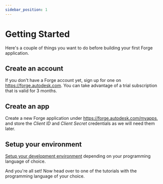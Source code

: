 ```yaml
---
sidebar_position: 1
---
```


# Getting Started

Here's a couple of things you want to do before building your first Forge application.

## Create an account

If you don't have a Forge account yet, sign up for one on https://forge.autodesk.com.
You can take advantage of a trial subscription that is valid for 3 months.

## Create an app

Create a new Forge application under https://forge.autodesk.com/myapps, and store
the _Client ID_ and _Client Secret_ credentials as we will need them later.

## Setup your environment

[Setup your development environment](./setup) depending on your programming language of choice.

And you're all set! Now head over to one of the tutorials with the programming language
of your choice.

